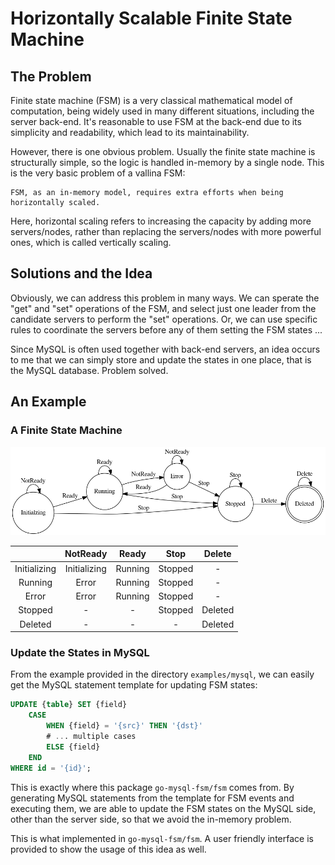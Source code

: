 # Horizontally Scalable Finite State Machine

## The Problem

Finite state machine (FSM) is a very classical mathematical model of computation, being widely used in many different situations, including the server back-end. It's reasonable to use FSM at the back-end due to its simplicity and readability, which lead to its maintainability.

However, there is one obvious problem. Usually the finite state machine is structurally simple, so the logic is handled in-memory by a single node. This is the very basic problem of a vallina FSM:

    FSM, as an in-memory model, requires extra efforts when being horizontally scaled.
  
Here, horizontal scaling refers to increasing the capacity by adding more servers/nodes, rather than replacing the servers/nodes with more powerful ones, which is called vertically scaling.

## Solutions and the Idea

Obviously, we can address this problem in many ways. We can sperate the "get" and "set" operations of the FSM, and select just one leader from the candidate servers to perform the "set" operations. Or, we can use specific rules to coordinate the servers before any of them setting the FSM states ...

Since MySQL is often used together with back-end servers, an idea occurs to me that we can simply store and update the states in one place, that is the MySQL database. Problem solved.

## An Example

### A Finite State Machine

![fsm](resources/fsm.png)

|              |   NotReady   |  Ready  |  Stop   | Delete  |
|:------------:|:------------:|:-------:|:-------:|:-------:|
| Initializing | Initializing | Running | Stopped |    -    |
|   Running    |    Error     | Running | Stopped |    -    |
|    Error     |    Error     | Running | Stopped |    -    |
|   Stopped    |      -       |    -    | Stopped | Deleted |
|   Deleted    |      -       |    -    |    -    | Deleted |

### Update the States in MySQL

From the example provided in the directory `examples/mysql`, we can easily get the MySQL statement template for updating FSM states:

```sql
UPDATE {table} SET {field}
    CASE
        WHEN {field} = '{src}' THEN '{dst}'
        # ... multiple cases
        ELSE {field}
    END
WHERE id = '{id}';
```

This is exactly where this package `go-mysql-fsm/fsm` comes from. By generating MySQL statements from the template for FSM events and executing them, we are able to update the FSM states on the MySQL side, other than the server side, so that we avoid the in-memory problem.

This is what implemented in `go-mysql-fsm/fsm`. A user friendly interface is provided to show the usage of this idea as well.
